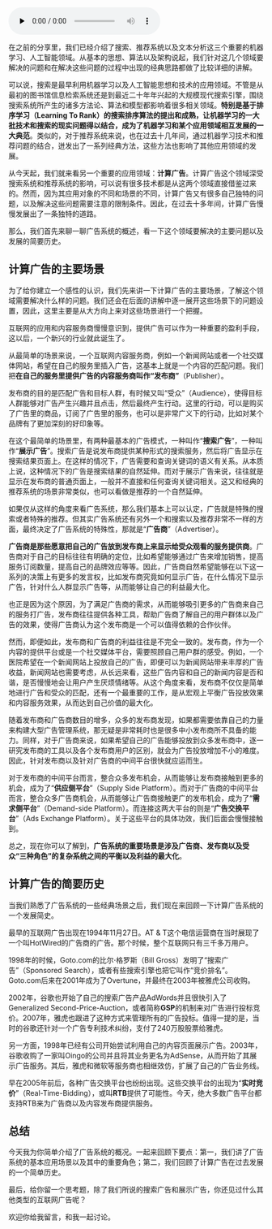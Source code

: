 <audio id="audio" title="079 | 广告系统概述" controls="" preload="none"><source id="mp3" src="https://static001.geekbang.org/resource/audio/cb/c9/cbe017c26182dca91bc8ccf0a49fcec9.mp3"></audio>

在之前的分享里，我们已经介绍了搜索、推荐系统以及文本分析这三个重要的机器学习、人工智能领域。从基本的思想、算法以及架构说起，我们针对这几个领域要解决的问题和在解决这些问题的过程中出现的经典思路都做了比较详细的讲解。

可以说，搜索是最早利用机器学习以及人工智能思想和技术的应用领域。不管是从最初的图书馆信息检索系统还是到最近二十年年兴起的大规模现代搜索引擎，围绕搜索系统所产生的诸多方法论、算法和模型都影响着很多相关领域。**特别是基于排序学习（Learning To Rank）的搜索排序算法的提出和成熟，让机器学习的一大批技术和搜索的现实问题得以结合，成为了机器学习和某个应用领域相互发展的一大典范**。类似的，对于推荐系统来说，也在过去十几年间，通过机器学习技术和推荐问题的结合，迸发出了一系列经典方法，这些方法也影响了其他应用领域的发展。

从今天起，我们就来看另一个重要的应用领域：**计算广告**。计算广告这个领域深受搜索系统和推荐系统的影响，可以说有很多技术都是从这两个领域直接借鉴过来的。然而，因为其应用对象的不同和场景的不同，计算广告又有很多自己独特的问题，以及解决这些问题需要注意的限制条件。因此，在过去十多年间，计算广告慢慢发展出了一条独特的道路。

那么，我们首先来聊一聊广告系统的概述，看一下这个领域要解决的主要问题以及发展的简要历史。

## 计算广告的主要场景

为了给你建立一个感性的认识，我们先来讲一下计算广告的主要场景，了解这个领域需要解决什么样的问题。我们还会在后面的讲解中逐一展开这些场景下的问题设置，因此，这里主要是从大方向上来对这些场景进行一个把握。

互联网的应用和内容服务商慢慢意识到，提供广告可以作为一种重要的盈利手段，这以后，一个新兴的行业就此诞生了。

从最简单的场景来说，一个互联网内容服务商，例如一个新闻网站或者一个社交媒体网站，希望在自己的服务里插入广告，这基本上就是一个内容的匹配问题。我们把**在自己的服务里提供广告的内容服务商叫作“发布商”**（Publisher）。

发布商的目的是匹配广告和目标人群，有时候又叫“受众”（Audience），使得目标人群能够对广告产生兴趣并且点击，然后最终产生行动。这里的行动，可以是购买了广告里的商品，订阅了广告里的服务，也可以是非常广义下的行动，比如对某个品牌有了更加深刻的好印象等。

在这个最简单的场景里，有两种最基本的广告模式，一种叫作“**搜索广告**”，一种叫作“**展示广告**”。搜索广告是说发布商提供某种形式的搜索服务，然后将广告显示在搜索结果页面上。在这样的情况下，广告需要和查询关键词的语义有关系。从本质上说，这种情况下的广告是搜索结果的自然延伸。而对于展示广告来说，往往就是显示在发布商的普通页面上，一般并不直接和任何查询关键词相关。这又和经典的推荐系统的场景非常类似，也可以看做是推荐的一个自然延伸。

如果仅从这样的角度来看广告系统，那么我们基本上可以认定，广告就是特殊的搜索或者特殊的推荐。但其实广告系统还有另外一个和搜索以及推荐非常不一样的方面，最终决定了广告系统的特殊性，那就是“**广告商**”（Advertiser）。

**广告商是那些愿意把自己的广告放到发布商上来显示给受众观看的服务提供商**。广告商对于自己的目标往往有明确的定位，比如希望能够通过广告来增加销售，提高服务订阅数量，提高自己的品牌效应等等。因此，广告商自然希望能够在以下这一系列的决策上有更多的发言权，比如发布商究竟如何显示广告，在什么情况下显示广告，针对什么人群显示广告等，从而能够让自己的利益最大化。

也正是因为这个原因，为了满足广告商的需求，从而能够吸引更多的广告商来自己的服务打广告，发布商往往提供各种工具，帮助广告商了解自己的用户群体以及广告的效果，使得广告商认为这个发布商是一个可以值得依赖的合作伙伴。

然而，即便如此，发布商和广告商的利益往往是不完全一致的。发布商，作为一个内容的提供平台或是一个社交媒体平台，需要照顾自己用户群的感受。例如，一个医院希望在一个新闻网站上投放自己的广告，即便可以为新闻网站带来丰厚的广告收益，新闻网站也需要考虑，从长远来看，这些广告内容和自己的新闻内容是否和谐，是否慢慢地会让用户产生厌烦情绪等。从这个角度来看，发布商不仅仅是简单地进行广告和受众的匹配，还有一个最重要的工作，是从宏观上平衡广告投放效果和内容服务效果，从而达到自己价值的最大化。

随着发布商和广告商数目的增多，众多的发布商发现，如果都需要依靠自己的力量来构建大型广告管理系统，那无疑是非常耗时也是很多中小发布商所不具备的能力。同样，对于广告商来说，如果希望自己的广告能够投放到众多发布商中，逐一研究发布商的工具以及各个发布商用户的区别，就会为广告投放增加不小的难度。因此，针对发布商以及针对广告商的中间平台很快就应运而生。

对于发布商的中间平台而言，整合众多发布机会，从而能够让发布商接触到更多的机会，成为了“**供应侧平台**”（Supply Side Platform）。而对于广告商的中间平台而言，整合众多广告商机会，从而能够让广告商接触更广的发布机会，成为了“**需求侧平台**”（Demand-side Platform）。而连接这两大平台的则是“**广告交换平台**”（Ads Exchange Platform）。关于这些平台的具体功效，我们后面会慢慢接触到。

总之，现在你可以了解到，**广告系统的重要场景是涉及广告商、发布商以及受众“三种角色”的复杂系统之间的平衡以及利益的最大化**。

## 计算广告的简要历史

当我们熟悉了广告系统的一些经典场景之后，我们现在来回顾一下计算广告系统的一个发展简史。

最早的互联网广告出现在1994年11月27日。AT &amp; T这个电信运营商在当时展现了一个叫HotWired的广告商的广告。那个时候，整个互联网只有三千多万用户。

1998年的时候，Goto.com的比尔⋅格罗斯（Bill Gross）发明了“搜索广告”（Sponsored Search），或者有些搜索引擎也把它叫作“竞价排名”。Goto.com后来在2001年成为了Overtune，并最终在2003年被雅虎公司收购。

2002年，谷歌也开始了自己的搜索广告产品AdWords并且很快引入了Generalized Second-Price-Auction，或者简称**GSP**的机制来对广告进行投标竞价。2007年，雅虎也跟进了这种方式来管理所有的广告投标。值得一提的是，当时的谷歌还针对一个广告专利技术纠纷，支付了240万股股票给雅虎。

另一方面，1998年已经有公司开始尝试利用自己的内容页面展示广告。2003年，谷歌收购了一家叫Oingo的公司并且将其业务更名为AdSense，从而开始了其展示广告服务。其后，雅虎和微软等服务商也相继效仿，扩展了自己的广告业务线。

早在2005年前后，各种广告交换平台也纷纷出现。这些交换平台的出现为“**实时竞价**”（Real-Time-Bidding），或叫**RTB**提供了可能性。今天，绝大多数广告平台都支持RTB来为广告商以及内容发布商提供服务。

## 总结

今天我为你简单介绍了广告系统的概况。一起来回顾下要点：第一，我们讲了广告系统的基本应用场景以及其中的重要角色；第二，我们回顾了计算广告在过去发展的一个简单历史。

最后，给你留一个思考题，除了我们所说的搜索广告和展示广告，你还见过什么其他类型的互联网广告呢？

欢迎你给我留言，和我一起讨论。


